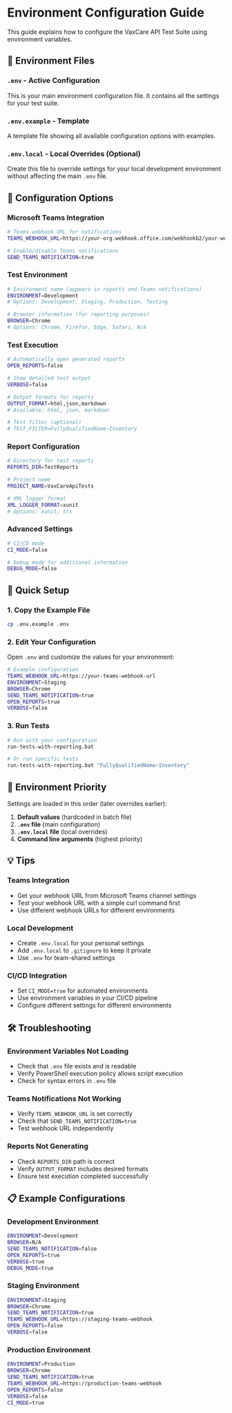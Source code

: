 # Environment Configuration Guide

This guide explains how to configure the VaxCare API Test Suite using environment variables.

## 📁 Environment Files

### `.env` - Active Configuration
This is your main environment configuration file. It contains all the settings for your test suite.

### `.env.example` - Template
A template file showing all available configuration options with examples.

### `.env.local` - Local Overrides (Optional)
Create this file to override settings for your local development environment without affecting the main `.env` file.

## 🔧 Configuration Options

### Microsoft Teams Integration
```bash
# Teams webhook URL for notifications
TEAMS_WEBHOOK_URL=https://your-org.webhook.office.com/webhookb2/your-webhook-id

# Enable/disable Teams notifications
SEND_TEAMS_NOTIFICATION=true
```

### Test Environment
```bash
# Environment name (appears in reports and Teams notifications)
ENVIRONMENT=Development
# Options: Development, Staging, Production, Testing

# Browser information (for reporting purposes)
BROWSER=Chrome
# Options: Chrome, Firefox, Edge, Safari, N/A
```

### Test Execution
```bash
# Automatically open generated reports
OPEN_REPORTS=false

# Show detailed test output
VERBOSE=false

# Output formats for reports
OUTPUT_FORMAT=html,json,markdown
# Available: html, json, markdown

# Test filter (optional)
# TEST_FILTER=FullyQualifiedName~Inventory
```

### Report Configuration
```bash
# Directory for test reports
REPORTS_DIR=TestReports

# Project name
PROJECT_NAME=VaxCareApiTests

# XML logger format
XML_LOGGER_FORMAT=xunit
# Options: xunit, trx
```

### Advanced Settings
```bash
# CI/CD mode
CI_MODE=false

# Debug mode for additional information
DEBUG_MODE=false
```

## 🚀 Quick Setup

### 1. Copy the Example File
```bash
cp .env.example .env
```

### 2. Edit Your Configuration
Open `.env` and customize the values for your environment:

```bash
# Example configuration
TEAMS_WEBHOOK_URL=https://your-teams-webhook-url
ENVIRONMENT=Staging
BROWSER=Chrome
SEND_TEAMS_NOTIFICATION=true
OPEN_REPORTS=true
VERBOSE=false
```

### 3. Run Tests
```bash
# Run with your configuration
run-tests-with-reporting.bat

# Or run specific tests
run-tests-with-reporting.bat "FullyQualifiedName~Inventory"
```

## 🔄 Environment Priority

Settings are loaded in this order (later overrides earlier):

1. **Default values** (hardcoded in batch file)
2. **`.env` file** (main configuration)
3. **`.env.local` file** (local overrides)
4. **Command line arguments** (highest priority)

## 💡 Tips

### Teams Integration
- Get your webhook URL from Microsoft Teams channel settings
- Test your webhook URL with a simple curl command first
- Use different webhook URLs for different environments

### Local Development
- Create `.env.local` for your personal settings
- Add `.env.local` to `.gitignore` to keep it private
- Use `.env` for team-shared settings

### CI/CD Integration
- Set `CI_MODE=true` for automated environments
- Use environment variables in your CI/CD pipeline
- Configure different settings for different environments

## 🛠️ Troubleshooting

### Environment Variables Not Loading
- Check that `.env` file exists and is readable
- Verify PowerShell execution policy allows script execution
- Check for syntax errors in `.env` file

### Teams Notifications Not Working
- Verify `TEAMS_WEBHOOK_URL` is set correctly
- Check that `SEND_TEAMS_NOTIFICATION=true`
- Test webhook URL independently

### Reports Not Generating
- Check `REPORTS_DIR` path is correct
- Verify `OUTPUT_FORMAT` includes desired formats
- Ensure test execution completed successfully

## 📋 Example Configurations

### Development Environment
```bash
ENVIRONMENT=Development
BROWSER=N/A
SEND_TEAMS_NOTIFICATION=false
OPEN_REPORTS=true
VERBOSE=true
DEBUG_MODE=true
```

### Staging Environment
```bash
ENVIRONMENT=Staging
BROWSER=Chrome
SEND_TEAMS_NOTIFICATION=true
TEAMS_WEBHOOK_URL=https://staging-teams-webhook
OPEN_REPORTS=false
VERBOSE=false
```

### Production Environment
```bash
ENVIRONMENT=Production
BROWSER=Chrome
SEND_TEAMS_NOTIFICATION=true
TEAMS_WEBHOOK_URL=https://production-teams-webhook
OPEN_REPORTS=false
VERBOSE=false
CI_MODE=true
```
